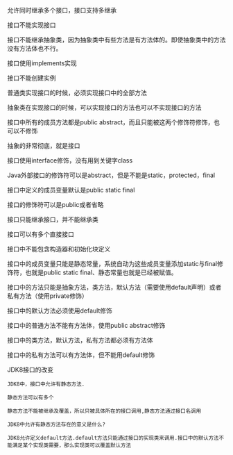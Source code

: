 
允许同时继承多个接口，接口支持多继承

接口不能实现接口

接口不能继承抽象类，因为抽象类中有些方法是有方法体的。即使抽象类中的方法没有方法体也不行。

接口使用implements实现

接口不能创建实例

普通类实现接口的时候，必须实现接口中的全部方法

抽象类在实现接口的时候，可以实现接口的方法也可以不实现接口的方法

接口中所有的成员方法都是public abstract，而且只能被这两个修饰符修饰，也可以不修饰

抽象的非常彻底，就是接口

接口使用interface修饰，没有用到关键字class

Java外部接口的修饰符可以是abstract，但是不能是static，protected，final

接口中定义的成员变量默认是public static final

接口的修饰符可以是public或者省略

接口只能继承接口，并不能继承类

接口可以有多个直接接口

接口中不能包含构造器和初始化块定义

接口中的成员变量只能是静态常量，系统自动为这些成员变量添加static与final修饰符，也就是public static final、静态常量也就是已经被赋值。

接口中的方法只能是抽象方法，类方法，默认方法（需要使用default声明）或者私有方法（使用private修饰）

接口中的默认方法必须使用default修饰

接口中的普通方法不能有方法体，使用public abstract修饰

接口中的类方法，默认方法，私有方法都必须有方法体

接口中的私有方法可以有方法体，但不能用default修饰

JDK8接口的改变
```text
JDK8中，接口中允许有静态方法.

静态方法可以有多个

静态方法不能被继承及覆盖，所以只被具体所在的接口调用,静态方法通过接口名调用

JDK8中允许有静态方法存在的意义是什么?

JDK8允许定义default方法.default方法只能通过接口的实现类来调用.接口中的默认方法不能满足某个实现类需要，那么实现类可以覆盖默认方法

```
